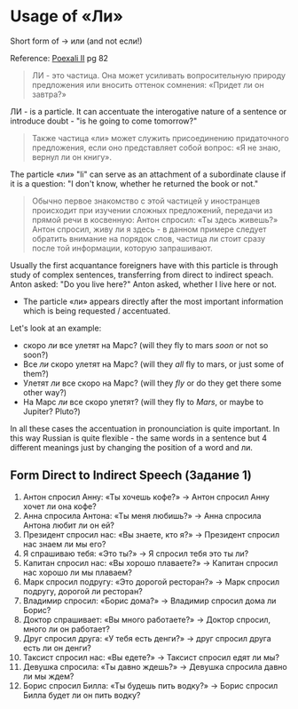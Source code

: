# Usage of «Ли»

Short form of → или (and not если!)

Reference: [Poexali II](truski-b1/extbooks/поехали_2_2.pdf) pg 82

> ЛИ - это частица. Она может усиливать вопросительную природу предложения или вносить оттенок сомнения: «Придет ли он завтра?»

ЛИ - is a particle. It can accentuate the interogative nature of a sentence or introduce doubt - "is he going to come tomorrow?"

> Также частица «ли» может служить присоединению придаточного предложения, если оно представляет собой вопрос: «Я не знаю, вернул ли он книгу».

The particle «ли» "li" can serve as an attachment of a subordinate clause if it is a question: "I don't know, whether he returned the book or not."

> Обычно первое знакомство с этой частицей у иностранцев происходит при изучении сложных предложений, передачи из прямой речи в косвенную:
> Антон спросил: «Ты здесь живешь?»
> Антон спросил, живу ли я здесь - в данном примере следует обратить внимание на порядок слов, частица ли стоит сразу после той информации, которую запрашивают.

Usually the first acquantance foreigners have with this particle is through study of complex sentences, transferring from direct to indirect speach. 
Anton asked: "Do you live here?"
Anton asked, whether I live here or not. 

* The particle «ли» appears directly after the most important information which is being requested / accentuated.

Let's look at an example:
- скоро *ли* все улетят на Марс? (will they fly to mars *soon* or not so soon?) 
- Все *ли* скоро улетят на Марс? (will they *all* fly to mars, or just some of them?)
- Улетят *ли* все скоро на Марс? (will they *fly* or do they get there some other way?)
- На Марс *ли* все скоро улетят? (will they fly to *Mars*, or maybe to Jupiter? Pluto?)

In all these cases the accentuation in pronounciation is quite important. In this way Russian is quite flexible - the same words in
a sentence but 4 different meanings just by changing the position of a word and ли. 

## Form Direct to Indirect Speech (Задание 1)

1. Антон спросил Анну: «Ты хочешь кофе?» → Антон спросил Анну хочет ли она кофе?
2. Анна спросила Антона: «Ты меня любишь?» → Анна спросила Антона любит ли он ей?
3. Президент спросил нас: «Вы знаете, кто я?» → Президент спросил нас знаем ли мы его?
4. Я спрашиваю тебя: «Это ты?» → Я спросил тебя это ты ли?
5. Капитан спросил нас: «Вы хорошо плаваете?» → Капитан спросил нас хорошо ли мы плаваем?
6. Марк спросил подругу: «Это дорогой ресторан?» → Марк спросил подругу, дорогой ли ресторан?
7. Владимир спросил: «Борис дома?» → Владимир спросил дома ли Борис?
8. Доктор спрашивает: «Вы много работаете?» → Доктор спросил, много ли он работает?
9. Друг спросил друга: «У тебя есть денги?» → друг спросил друга есть ли он денги?
10. Таксист спросил нас: «Вы едете?» → Таксист спросил едят ли мы?
11. Девушка спросила: «Ты давно ждешь?» → Девушка спросила давно ли мы ждем?
12. Борис спросил Билла: «Ты будешь пить водку?» → Борис спросил Билла будет ли он пить водку?
